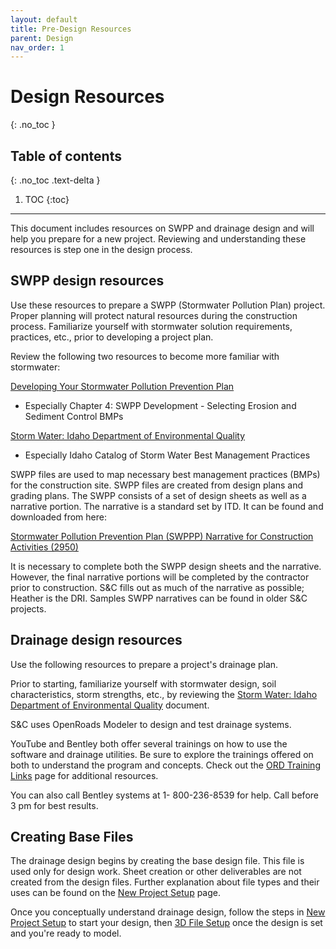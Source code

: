```yaml
---
layout: default
title: Pre-Design Resources
parent: Design
nav_order: 1
---
```


# Design Resources
{: .no_toc }

## Table of contents
{: .no_toc .text-delta }

1. TOC
{:toc}

---

This document includes resources on SWPP and drainage design and will
help you prepare for a new project. Reviewing and understanding these
resources is step one in the design process. 

## SWPP design resources

Use these resources to prepare a SWPP (Stormwater Pollution Plan)
project. Proper planning will protect natural resources during the
construction process. Familiarize yourself with stormwater solution
requirements, practices, etc., prior to developing a project plan.

Review the following two resources to become more familiar with
stormwater:

[Developing Your Stormwater Pollution Prevention Plan]

-   Especially Chapter 4: SWPP Development - Selecting Erosion and
    Sediment Control BMPs

[Storm Water: Idaho Department of Environmental Quality]

-   Especially Idaho Catalog of Storm Water Best Management Practices

SWPP files are used to map necessary best management practices (BMPs)
for the construction site. SWPP files are created from design plans and
grading plans. The SWPP consists of a set of design sheets as well as a
narrative portion. The narrative is a standard set by ITD. It can be
found and downloaded from here:

[Stormwater Pollution Prevention Plan (SWPPP) Narrative for Construction Activities (2950)]

It is necessary to complete both the SWPP design sheets and the
narrative. However, the final narrative portions will be completed by
the contractor prior to construction. S&C fills out as much of the
narrative as possible; Heather is the DRI. Samples SWPP narratives can
be found in older S&C projects.

## Drainage design resources

Use the following resources to prepare a project's drainage plan.

Prior to starting, familiarize yourself with stormwater design, soil
characteristics, storm strengths, etc., by reviewing the [Storm Water: Idaho Department of Environmental Quality] document. 

S&C uses OpenRoads Modeler to design and test drainage systems.

YouTube and Bentley both offer several trainings on how to use the
software and drainage utilities. Be sure to explore the trainings offered on both to understand the program and concepts. Check out the [ORD Training Links] page for additional resources.

You can also call Bentley systems at 1- 800-236-8539 for help. Call
before 3 pm for best results.

## Creating Base Files

The drainage design begins by creating the base design file. This file is used only for design work. Sheet creation or other deliverables are not created from the design files. Further explanation about file types and their uses can be found on the [New Project Setup] page.

Once you conceptually understand drainage design, follow the steps in
[New Project Setup] to
start your design, then [3D File Setup] once the design is set and you're ready to model.


[Developing Your Stormwater Pollution Prevention Plan]: https://www3.epa.gov/npdes/pubs/sw_swppp_guide.pdf
[Storm Water: Idaho Department of Environmental Quality]: https://www.deq.idaho.gov/water-quality/wastewater/storm-water/
[Stormwater Pollution Prevention Plan (SWPPP) Narrative for Construction Activities (2950)]: https://www.formalu.com/forms/39396/stormwater-pollution-prevention-plan-swppp-narrative-for-construction-activities
[ORD Training Links]: /docs/ord-training-links.md
[New Project Setup]: /docs/new-project-setup.md
[3d File Setup]: /docs/3d-file-setup.md